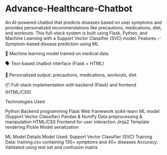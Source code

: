 # Advance-Healthcare-Chatbot
An AI-powered chatbot that predicts diseases based on user symptoms and provides personalized recommendations like precautions, medications, diet, and workouts. This full-stack system is built using Flask, Python, and Machine Learning with a Support Vector Classifier (SVC) model.
Features
✅ Symptom-based disease prediction using ML

🧠 Machine learning model trained on medical data

🗣️ Text-based chatbot interface (Flask + HTML)

💊 Personalized output: precautions, medications, workouts, diet

📦 Full-stack implementation with backend (Flask) and frontend (HTML/CSS)

 Technologies Used

Python	Backend programming
Flask	Web framework
scikit-learn	ML model (Support Vector Classifier)
Pandas & NumPy	Data preprocessing & manipulation
HTML/CSS	Frontend for user interaction
Jinja2	Template rendering
Pickle	Model serialization

ML Model Details
Model Used: Support Vector Classifier (SVC)
Training Data: training.csv containing 130+ symptoms and 40+ diseases
Accuracy: Validated using test set and confusion matrix
